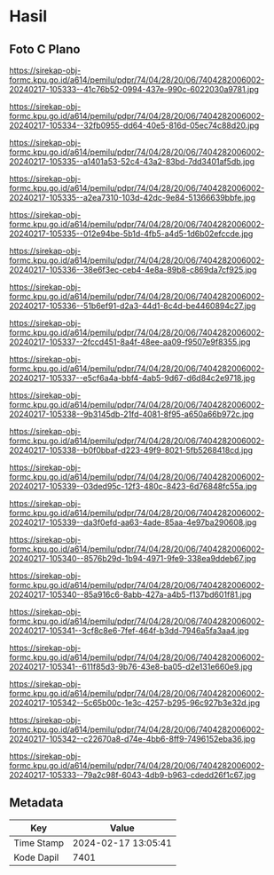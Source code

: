 # Hasil

## Foto C Plano

https://sirekap-obj-formc.kpu.go.id/a614/pemilu/pdpr/74/04/28/20/06/7404282006002-20240217-105333--41c76b52-0994-437e-990c-6022030a9781.jpg

https://sirekap-obj-formc.kpu.go.id/a614/pemilu/pdpr/74/04/28/20/06/7404282006002-20240217-105334--32fb0955-dd64-40e5-816d-05ec74c88d20.jpg

https://sirekap-obj-formc.kpu.go.id/a614/pemilu/pdpr/74/04/28/20/06/7404282006002-20240217-105335--a1401a53-52c4-43a2-83bd-7dd3401af5db.jpg

https://sirekap-obj-formc.kpu.go.id/a614/pemilu/pdpr/74/04/28/20/06/7404282006002-20240217-105335--a2ea7310-103d-42dc-9e84-51366639bbfe.jpg

https://sirekap-obj-formc.kpu.go.id/a614/pemilu/pdpr/74/04/28/20/06/7404282006002-20240217-105335--012e94be-5b1d-4fb5-a4d5-1d6b02efccde.jpg

https://sirekap-obj-formc.kpu.go.id/a614/pemilu/pdpr/74/04/28/20/06/7404282006002-20240217-105336--38e6f3ec-ceb4-4e8a-89b8-c869da7cf925.jpg

https://sirekap-obj-formc.kpu.go.id/a614/pemilu/pdpr/74/04/28/20/06/7404282006002-20240217-105336--51b6ef91-d2a3-44d1-8c4d-be4460894c27.jpg

https://sirekap-obj-formc.kpu.go.id/a614/pemilu/pdpr/74/04/28/20/06/7404282006002-20240217-105337--2fccd451-8a4f-48ee-aa09-f9507e9f8355.jpg

https://sirekap-obj-formc.kpu.go.id/a614/pemilu/pdpr/74/04/28/20/06/7404282006002-20240217-105337--e5cf6a4a-bbf4-4ab5-9d67-d6d84c2e9718.jpg

https://sirekap-obj-formc.kpu.go.id/a614/pemilu/pdpr/74/04/28/20/06/7404282006002-20240217-105338--9b3145db-21fd-4081-8f95-a650a66b972c.jpg

https://sirekap-obj-formc.kpu.go.id/a614/pemilu/pdpr/74/04/28/20/06/7404282006002-20240217-105338--b0f0bbaf-d223-49f9-8021-5fb5268418cd.jpg

https://sirekap-obj-formc.kpu.go.id/a614/pemilu/pdpr/74/04/28/20/06/7404282006002-20240217-105339--03ded95c-12f3-480c-8423-6d76848fc55a.jpg

https://sirekap-obj-formc.kpu.go.id/a614/pemilu/pdpr/74/04/28/20/06/7404282006002-20240217-105339--da3f0efd-aa63-4ade-85aa-4e97ba290608.jpg

https://sirekap-obj-formc.kpu.go.id/a614/pemilu/pdpr/74/04/28/20/06/7404282006002-20240217-105340--8576b29d-1b94-4971-9fe9-338ea9ddeb67.jpg

https://sirekap-obj-formc.kpu.go.id/a614/pemilu/pdpr/74/04/28/20/06/7404282006002-20240217-105340--85a916c6-8abb-427a-a4b5-f137bd601f81.jpg

https://sirekap-obj-formc.kpu.go.id/a614/pemilu/pdpr/74/04/28/20/06/7404282006002-20240217-105341--3cf8c8e6-7fef-464f-b3dd-7946a5fa3aa4.jpg

https://sirekap-obj-formc.kpu.go.id/a614/pemilu/pdpr/74/04/28/20/06/7404282006002-20240217-105341--611f85d3-9b76-43e8-ba05-d2e131e660e9.jpg

https://sirekap-obj-formc.kpu.go.id/a614/pemilu/pdpr/74/04/28/20/06/7404282006002-20240217-105342--5c65b00c-1e3c-4257-b295-96c927b3e32d.jpg

https://sirekap-obj-formc.kpu.go.id/a614/pemilu/pdpr/74/04/28/20/06/7404282006002-20240217-105342--c22670a8-d74e-4bb6-8ff9-7496152eba36.jpg

https://sirekap-obj-formc.kpu.go.id/a614/pemilu/pdpr/74/04/28/20/06/7404282006002-20240217-105333--79a2c98f-6043-4db9-b963-cdedd26f1c67.jpg


## Metadata

| Key        | Value               |
| ---------- | ------------------- |
| Time Stamp | 2024-02-17 13:05:41 |
| Kode Dapil | 7401                |



